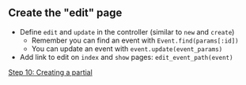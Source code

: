 ## Create the "edit" page

- Define `edit` and `update` in the controller (similar to `new` and `create`)
  - Remember you can find an event with `Event.find(params[:id])`
  - You can update an event with `event.update(event_params)`
- Add link to edit on `index` and `show` pages: `edit_event_path(event)`

[Step 10: Creating a partial](10_creatin_a_partial.md)